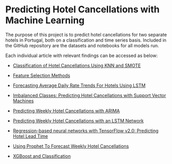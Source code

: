 # Predicting Hotel Cancellations with Machine Learning

The purpose of this project is to predict hotel cancellations for two separate hotels in Portugal, both on a classification and time series basis. Included in the GitHub repository are the datasets and notebooks for all models run.

Each individual article with relevant findings can be accessed as below:

- [Classification of Hotel Cancellations Using KNN and SMOTE](https://www.michael-grogan.com/hotel-modelling/articles/knn)

- [Feature Selection Methods](https://www.michael-grogan.com/hotel-modelling/articles/feature_selection)

- [Forecasting Average Daily Rate Trends For Hotels Using LSTM](https://www.michael-grogan.com/hotel-modelling/articles/lstm_adr)

- [Imbalanced Classes: Predicting Hotel Cancellations with Support Vector Machines](https://www.michael-grogan.com/hotel-modelling/articles/unbalanced_svm)

- [Predicting Weekly Hotel Cancellations with ARIMA](https://www.michael-grogan.com/hotel-modelling/articles/arima)

- [Predicting Weekly Hotel Cancellations with an LSTM Network](https://www.michael-grogan.com/hotel-modelling/articles/lstm_weeklycancellations)

- [Regression-based neural networks with TensorFlow v2.0: Predicting Hotel Lead Time](https://www.michael-grogan.com/hotel-modelling/articles/regression_neural_network)

- [Using Prophet To Forecast Weekly Hotel Cancellations](https://www.michael-grogan.com/hotel-modelling/articles/prophet_hotelcancellations)

- [XGBoost and Classification](https://www.michael-grogan.com/hotel-modelling/articles/boosting)
